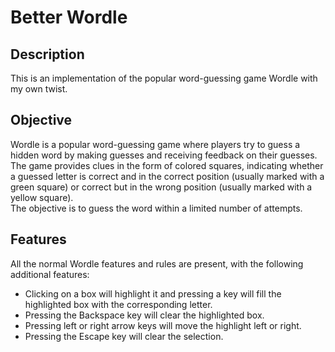 # Better Wordle

## Description

This is an implementation of the popular word-guessing game Wordle with my own twist.

## Objective

Wordle is a popular word-guessing game where players try to guess a hidden word by making guesses and receiving feedback on their guesses.  
The game provides clues in the form of colored squares, indicating whether a guessed letter is correct and in the correct position (usually marked with a green square) or correct but in the wrong position (usually marked with a yellow square).  
The objective is to guess the word within a limited number of  attempts.

## Features

All the normal Wordle features and rules are present, with the following additional features:

- Clicking on a box will highlight it and pressing a key will fill the highlighted box with the corresponding letter.
- Pressing the Backspace key will clear the highlighted box.
- Pressing left or right arrow keys will move the highlight left or right.
- Pressing the Escape key will clear the selection.
